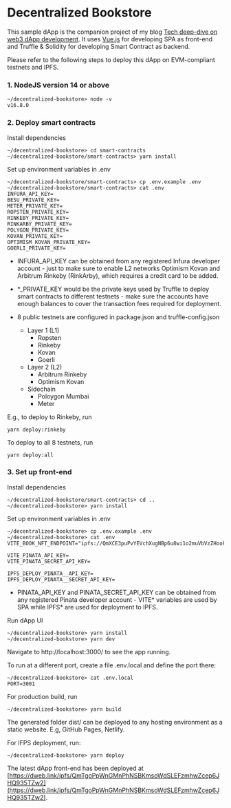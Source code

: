 # Decentralized Bookstore

This sample dApp is the companion project of my blog [Tech deep-dive on web3 dApp development](https://mirror.xyz/dashboard/edit/tJf6H6wsOfOGJIdWqopK7iopcuD0NRxdmn1_de2m_Lo). It uses [Vue.js](https://vuejs.org/) for developing SPA as front-end and Truffle & Solidity for developing Smart Contract as backend.

Please refer to the following steps to deploy this dApp on EVM-compliant testnets and IPFS.

### 1. NodeJS version 14 or above
```
~/decentralized-bookstore> node -v
v16.8.0
```

### 2. Deploy smart contracts

Install dependencies
```
~/decentralized-bookstore> cd smart-contracts
~/decentralized-bookstore/smart-contracts> yarn install
```

Set up environment variables in .env
```
~/decentralized-bookstore/smart-contracts> cp .env.example .env
~/decentralized-bookstore/smart-contracts> cat .env
INFURA_API_KEY=
BESU_PRIVATE_KEY=
METER_PRIVATE_KEY=
ROPSTEN_PRIVATE_KEY=
RINKEBY_PRIVATE_KEY=
RINKARBY_PRIVATE_KEY=
POLYGON_PRIVATE_KEY=
KOVAN_PRIVATE_KEY=
OPTIMISM_KOVAN_PRIVATE_KEY=
GOERLI_PRIVATE_KEY=
```

* INFURA_API_KEY can be obtained from any registered Infura developer account - just to make sure to enable L2 networks Optimism Kovan and Arbitrum Rinkeby (RinkArby), which requires a credit card to be added.

* *_PRIVATE_KEY would be the private keys used by Truffle to deploy smart contracts to different testnets - make sure the accounts have enough balances to cover the transaction fees required for deployment.

* 8 public testnets are configured in package.json and truffle-config.json
  * Layer 1 (L1)
    * Ropsten
    * Rinkeby
    * Kovan
    * Goerli
  * Layer 2 (L2)
    * Arbitrum Rinkeby
    * Optimism Kovan
  * Sidechain
    * Poloygon Mumbai
    * Meter

E.g., to deploy to Rinkeby, run
```
yarn deploy:rinkeby
```

To deploy to all 8 testnets, run
```
yarn deploy:all
```

### 3. Set up front-end

Install dependencies
```
~/decentralized-bookstore/smart-contracts> cd ..
~/decentralized-bookstore> yarn install
```

Set up environment variables in .env
```
~/decentralized-bookstore> cp .env.example .env
~/decentralized-bookstore> cat .env
VITE_BOOK_NFT_ENDPOINT="ipfs://QmXCE3puPvYEVchXugNBp6u8wi1o2muVbVzZHookyBqZ2S"

VITE_PINATA_API_KEY=
VITE_PINATA_SECRET_API_KEY=

IPFS_DEPLOY_PINATA__API_KEY=
IPFS_DEPLOY_PINATA__SECRET_API_KEY=
```

* PINATA_API_KEY and PINATA_SECRET_API_KEY can be obtained from any registered Pinata developer account - VITE* variables are used by SPA while IPFS* are used for deployment to IPFS.

Run dApp UI
```
~/decentralized-bookstore> yarn install
~/decentralized-bookstore> yarn dev
```

Navigate to http://localhost:3000/ to see the app running. 

To run at a different port, create a file .env.local and define the port there: 
```
~/decentralized-bookstore> cat .env.local
PORT=3001
```

For production build, run
```
~/decentralized-bookstore> yarn build
```

The generated folder dist/ can be deployed to any hosting environment as a static website. E.g, GitHub Pages, Netlify.

For IFPS deployment, run:
```
~/decentralized-bookstore> yarn deploy
```

The latest dApp front-end has been deployed at [https://dweb.link/ipfs/QmTgoPpWnGMnPhNSBKmsoWdSLEFzmhwZcep6JHQ935TZw2](https://dweb.link/ipfs/QmTgoPpWnGMnPhNSBKmsoWdSLEFzmhwZcep6JHQ935TZw2).
